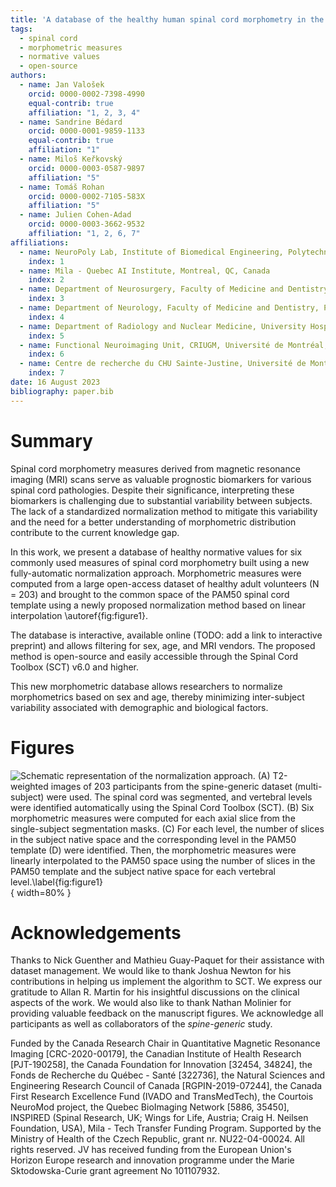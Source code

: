 ```yaml
---
title: 'A database of the healthy human spinal cord morphometry in the PAM50 template space'
tags:
  - spinal cord
  - morphometric measures 
  - normative values
  - open-source
authors:
  - name: Jan Valošek
    orcid: 0000-0002-7398-4990
    equal-contrib: true
    affiliation: "1, 2, 3, 4"
  - name: Sandrine Bédard
    orcid: 0000-0001-9859-1133
    equal-contrib: true
    affiliation: "1"
  - name: Miloš Keřkovský
    orcid: 0000-0003-0587-9897
    affiliation: "5"
  - name: Tomáš Rohan
    orcid: 0000-0002-7105-583X
    affiliation: "5"
  - name: Julien Cohen-Adad
    orcid: 0000-0003-3662-9532
    affiliation: "1, 2, 6, 7"
affiliations:
  - name: NeuroPoly Lab, Institute of Biomedical Engineering, Polytechnique Montreal, Montreal, QC, Canada
    index: 1
  - name: Mila - Quebec AI Institute, Montreal, QC, Canada
    index: 2
  - name: Department of Neurosurgery, Faculty of Medicine and Dentistry, Palacký University Olomouc, Olomouc, Czechia
    index: 3
  - name: Department of Neurology, Faculty of Medicine and Dentistry, Palacký University Olomouc, Olomouc, Czechia
    index: 4
  - name: Department of Radiology and Nuclear Medicine, University Hospital Brno and Masaryk University, Brno, Czechia
    index: 5
  - name: Functional Neuroimaging Unit, CRIUGM, Université de Montréal, Montreal, QC, Canada
    index: 6
  - name: Centre de recherche du CHU Sainte-Justine, Université de Montréal, Montreal, QC, Canada
    index: 7
date: 16 August 2023
bibliography: paper.bib
---
```


# Summary

Spinal cord morphometry measures derived from magnetic resonance imaging (MRI) scans serve as valuable prognostic biomarkers 
for various spinal cord pathologies. Despite their significance, interpreting these biomarkers is challenging due to substantial 
variability between subjects. The lack of a standardized normalization method to mitigate this variability and the need for a 
better understanding of morphometric distribution contribute to the current knowledge gap.

In this work, we present a database of healthy normative values for six commonly used measures of spinal cord morphometry built 
using a new fully-automatic normalization approach. Morphometric measures were computed from a large open-access dataset of 
healthy adult volunteers (N = 203) and brought to the common space of the PAM50 spinal cord template using a newly proposed 
normalization method based on linear interpolation \autoref{fig:figure1}.

The database is interactive, available online (TODO: add a link to interactive preprint) and allows filtering for sex, age, 
and MRI vendors. The proposed method is open-source and easily accessible through the Spinal Cord Toolbox (SCT) v6.0 and higher. 

This new morphometric database allows researchers to normalize morphometrics based on sex and age, thereby minimizing inter-subject 
variability associated with demographic and biological factors.

# Figures

![Schematic representation of the normalization approach. (A) T2-weighted images of 203 participants from the spine-generic 
dataset (multi-subject) were used. The spinal cord was segmented, and vertebral levels were identified automatically 
using the Spinal Cord Toolbox (SCT). (B) Six morphometric measures were computed for each axial slice from the single-subject 
segmentation masks. (C) For each level, the number of slices in the subject native space and the corresponding level in the PAM50 
template (D) were identified. Then, the morphometric measures were linearly interpolated to the PAM50 space using the number of 
slices in the PAM50 template and the subject native space for each vertebral level.\label{fig:figure1}](content/images/fig1.png){ width=80% }

# Acknowledgements

Thanks to Nick Guenther and Mathieu Guay-Paquet for their assistance with dataset management. We would like to thank Joshua 
Newton for his contributions in helping us implement the algorithm to SCT. We express our gratitude to Allan R. Martin for 
his insightful discussions on the clinical aspects of the work. We would also like to thank Nathan Molinier for providing 
valuable feedback on the manuscript figures. We acknowledge all participants as well as collaborators of the _spine-generic_ study.

Funded by the Canada Research Chair in Quantitative Magnetic Resonance Imaging [CRC-2020-00179], the Canadian Institute of 
Health Research [PJT-190258], the Canada Foundation for Innovation [32454, 34824], the Fonds de Recherche du Québec - Santé 
[322736], the Natural Sciences and Engineering Research Council of Canada [RGPIN-2019-07244], the Canada First Research Excellence 
Fund (IVADO and TransMedTech), the Courtois NeuroMod project, the Quebec BioImaging Network [5886, 35450], INSPIRED (Spinal 
Research, UK; Wings for Life, Austria; Craig H. Neilsen Foundation, USA), Mila - Tech Transfer Funding Program. Supported by 
the Ministry of Health of the Czech Republic, grant nr. NU22-04-00024. All rights reserved. JV has received funding from the 
European Union's Horizon Europe research and innovation programme under the Marie Sktodowska-Curie grant agreement No 101107932.

